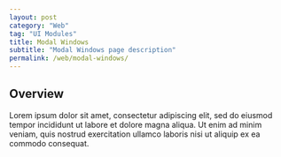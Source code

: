```yaml
---
layout: post
category: "Web"
tag: "UI Modules"
title: Modal Windows
subtitle: "Modal Windows page description"
permalink: /web/modal-windows/
---
```


## Overview

Lorem ipsum dolor sit amet, consectetur adipiscing elit, sed do eiusmod tempor incididunt ut labore et dolore magna aliqua. Ut enim ad minim veniam, quis nostrud exercitation ullamco laboris nisi ut aliquip ex ea commodo consequat.
